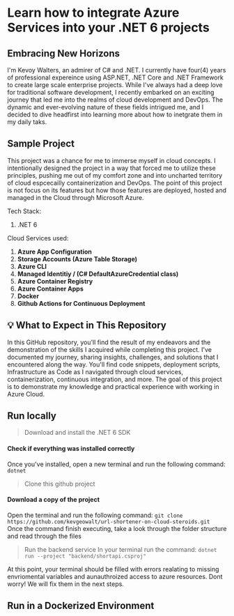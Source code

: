 # Learn how to integrate Azure Services into your .NET 6 projects

## Embracing New Horizons 

I'm Kevoy Walters, an admirer of C# and .NET. I currently have four(4) years of professional expereince using ASP.NET, .NET Core and .NET Framework to create large scale enterprise projects. While I've always had a deep love for traditional software development, I recently embarked on an exciting journey that led me into the realms of cloud development and DevOps. The dynamic and ever-evolving nature of these fields intrigued me, and I decided to dive headfirst into learning more about how to inetgrate them in my daily taks.

## Sample Project

This project was a chance for me to immerse myself in cloud concepts. I intentionally designed the project in a way that forced me to utilize these principles, pushing me out of my comfort zone and into uncharted territory of cloud espcecailly containerization and DevOps.
The point of this project is not focus on its features but how those features are deployed, hosted and managed in the Cloud through Microsoft Azure.

Tech Stack:
1. .NET 6

Cloud Services used:
1. **Azure App Configuration** 
4. **Storage Accounts (Azure Table Storage)**
10. **Azure CLI**
11. **Managed Identitiy / (C# DefaultAzureCredential class)**
12. **Azure Container Registry**
13. **Azure Container Apps**
14. **Docker**
15. **Github Actions for Continuous Deployment**

## 💡 What to Expect in This Repository

In this GitHub repository, you'll find the result of my endeavors and the demonstration of the skills I acquired while completing this project. I've documented my journey, sharing insights, challenges, and solutions that I encountered along the way. You'll find code snippets, deployment scripts, Infrastructure as Code as I navigated through cloud services, containerization, continuous integration, and more. The goal of this project is to demonstrate my knowledge and practical experience with working in Azure Cloud. 

## Run locally

> Download and install the .NET 6 SDK
#### Check if everything was installed correctly
Once you've installed, open a new terminal and run the following command: `dotnet`  

> Clone this github project
#### Download a copy of the project  
Open the terminal and run the following command: `git clone https://github.com/kevgeowalt/url-shortener-on-cloud-steroids.git`  
Once the command finish executing, take a look through the folder structure and read through the files  

> Run the backend service
In your terminal run the command: `dotnet run --project "backend/shortapi.csproj"`

At this point, your terminal should be filled with errors realating to missing envriomental variables and aunauthroized access to azure resources. Dont worry! We will fix them in the next steps.

## Run in a Dockerized Environment
